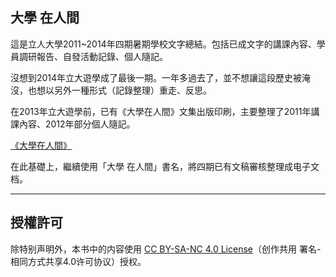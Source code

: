 ## 大學 在人間

這是立人大學2011~2014年四期暑期學校文字總結。包括已成文字的講課內容、學員調研報告、自發活動記錄、個人隨記。

沒想到2014年立大遊學成了最後一期。一年多過去了，並不想讓這段歷史被淹沒，也想以另外一種形式（記錄整理）重走、反思。

在2013年立大遊學前，已有《大學在人間》文集出版印刷，主要整理了2011年講課內容、2012年部分個人隨記。

[《大學在人間》](published)

在此基礎上，繼續使用「大學 在人間」書名，將四期已有文稿審核整理成电子文档。

***
## 授權許可

除特别声明外，本书中的内容使用 [CC BY-SA-NC 4.0 License](https://creativecommons.org/licenses/by-nc-sa/4.0/legalcode)（创作共用 署名-相同方式共享4.0许可协议）授权。
